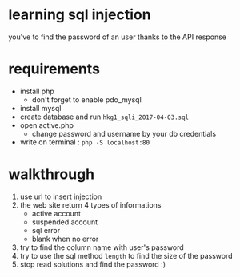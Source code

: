 # learning sql injection
you've to find the password of an user thanks to the API response

# requirements
- install php 
    - don't forget to enable pdo_mysql
- install mysql
- create database and run `hkg1_sqli_2017-04-03.sql`
- open active.php
    - change password and username by your db credentials
- write on terminal : `php -S localhost:80`

# walkthrough
1. use url to insert injection
2. the web site return 4 types of informations
    - active account
    - suspended account
    - sql error
    - blank when no error
3. try to find the column name with user's password
4. try to use the sql method `length` to find the size of the password
5. stop read solutions and find the password :)